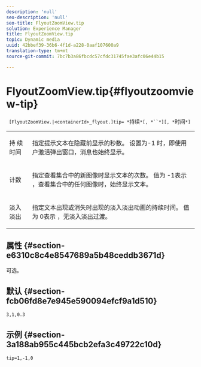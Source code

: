 ```yaml
---
description: 'null'
seo-description: 'null'
seo-title: FlyoutZoomView.tip
solution: Experience Manager
title: FlyoutZoomView.tip
topic: Dynamic media
uuid: 42bbef39-36b6-4f1d-a228-0aaf107600a9
translation-type: tm+mt
source-git-commit: 7bc7b3a86fbcdc57cfdc31745fae3afc06e44b15

---
```



# FlyoutZoomView.tip{#flyoutzoomview-tip}

` [FlyoutZoomView.|<containerId>_flyout.]tip= *`持续`*[, *``*][, *`时间`*]`

<table id="table_3BA079B51B644219BB8E2A68A13A8D90"> 
 <tbody> 
  <tr> 
   <td colname="col1"> <p> <span class="codeph"> 持 <span class="varname"> 续时间</span></span> </p> </td> 
   <td colname="col2"> <p>指定提示文本在隐藏前显示的秒数。 设置为-1 <span class="codeph"> 时</span>，即使用户激活弹出窗口，消息也始终显示。 </p> </td> 
  </tr> 
  <tr> 
   <td colname="col1"> <p> <span class="codeph"> <span class="varname"> 计数</span></span> </p> </td> 
   <td colname="col2"> <p>指定查看集合中的新图像时显示文本的次数。 值为 <span class="codeph"> -1表示</span> ，查看集合中的任何图像时，始终显示文本。 </p> </td> 
  </tr> 
  <tr> 
   <td colname="col1"> <p> <span class="codeph"> <span class="varname"> 淡入淡出</span></span> </p> </td> 
   <td colname="col2"> <p>指定文本出现或消失时出现的淡入淡出动画的持续时间。 值为 <span class="codeph"> 0表示</span> ，无淡入淡出过渡。 </p> </td> 
  </tr> 
 </tbody> 
</table>

## 属性 {#section-e6310c8c4e8547689a5b48ceddb3671d}

可选。

## 默认 {#section-fcb06fd8e7e945e590094efcf9a1d510}

`3,1,0.3`

## 示例 {#section-3a188ab955c445bcb2efa3c49722c10d}

`tip=1,-1,0`
